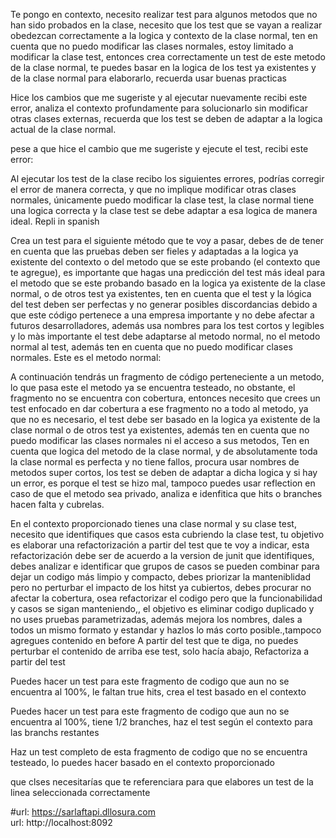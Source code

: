 
Te pongo en contexto, necesito realizar test para algunos metodos que no han sido probados en la clase, necesito que los test que se vayan a realizar obedezcan correctamente a la logica y contexto de la clase normal, ten en cuenta que no puedo modificar las clases normales, estoy limitado a modificar la clase test, entonces crea correctamente un test de este metodo de la clase normal, te puedes basar en la logica de los test ya existentes y de la clase normal para elaborarlo,  recuerda usar buenas practicas

Hice los cambios que me sugeriste y al ejecutar nuevamente recibi este error, analiza el contexto profundamente para solucionarlo sin modificar otras clases externas, recuerda que los test se deben de adaptar a la logica actual de la clase normal.

pese a que hice el cambio que me sugeriste y ejecute el test, recibi este error: 

Al ejecutar los test de la clase recibo los siguientes errores, podrías corregir el error de manera correcta, y que no implique modificar otras clases normales, únicamente puedo modificar la clase test, la clase normal tiene una logica correcta y la clase test se debe adaptar a esa logica de manera ideal. Repli in spanish

Crea un test para el siguiente método que te voy a pasar, debes de de tener en cuenta que las pruebas deben ser fieles y adaptadas a la logica ya existente del contexto o del metodo que se este probando (el contexto que te agregue), es importante que hagas una predicción del test más ideal para el metodo que se este probando basado en la logica ya existente de la clase normal, o de otros test ya existentes, ten en cuenta que el test y la lógica del test deben ser perfectas y no generar posibles discordancias debido a que este código pertenece a una empresa importante y no debe afectar a futuros desarrolladores, además usa nombres para los test cortos y legibles y lo màs importante el test debe adaptarse al metodo normal, no el metodo normal al test, además ten en cuenta que no puedo modificar clases normales. Este es el metodo normal:

A continuación tendrás un fragmento de código  perteneciente a un metodo, lo que pasa este el metodo ya se encuentra testeado, no obstante, el fragmento no se encuentra con cobertura, entonces necesito que crees un test enfocado en dar cobertura a ese fragmento no a todo al metodo, ya que no es necesario,  el test debe ser basado en la logica ya existente de la clase normal o de otros test ya existentes, además ten en cuenta que no puedo modificar las clases normales ni el acceso a sus metodos, Ten en cuenta que logica del metodo de la clase normal, y de absolutamente toda la clase normal es perfecta y no tiene fallos, procura usar nombres de metodos super cortos, los test se deben de adaptar a dicha logica y si hay un error, es porque el test se hizo mal, tampoco puedes usar reflection en caso de que el metodo sea privado, analiza e idenfitica que hits o branches hacen falta y cubrelas.

En el contexto proporcionado tienes una clase normal y su clase test, necesito que identifiques que casos esta cubriendo la clase test, tu objetivo es elaborar una refactorización a partir del test que te voy a indicar, esta refactorización debe ser de acuerdo a la version de junit que identifiques, debes analizar e identificar que grupos de casos se pueden combinar para dejar un codigo más limpio y compacto, debes priorizar la manteniblidad pero no perturbar el impacto de los hitst ya cubiertos, debes procurar no afectar la cobertura, osea refactorizar el codigo pero que la funcionabilidad y casos se sigan manteniendo,, el objetivo es eliminar codigo duplicado y no uses pruebas parametrizadas, además mejora los nombres, dales a todos un mismo formato y estandar y hazlos lo más corto posible.,tampoco agregues contenido en before A partir del test que te diga, no puedes perturbar el contenido de arriba ese test, solo hacía abajo, Refactoriza a partir del test 

Puedes hacer un test para este fragmento de codigo que aun no se encuentra al 100%, le faltan true hits, crea el test basado en el contexto

Puedes hacer un test para este fragmento de codigo que aun no se encuentra al 100%, tiene 1/2 branches, haz el test según el contexto para las branchs restantes

Haz un test completo de esta fragmento de codigo que no se encuentra testeado, lo puedes hacer basado en el contexto proporcionado

que clses necesitarías que te referenciara para que elabores un test de la linea seleccionada correctamente

#url: https://sarlaftapi.dllosura.com  
url: http://localhost:8092
